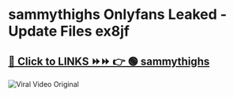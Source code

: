 
 # sammythighs Onlyfans Leaked - Update Files ex8jf

## <h2><a href="https://clipsfans.com/sammythighs&ref=git">🔗 Click to LINKS ⏩⏩ 👉 🟢 sammythighs </a></h2>

<a href="https://clipsfans.com/sammythighs&ref=git" rel="nofollow" data-target="animated-image.originalLink"><img src="https://i.ibb.co.com/xMMVF88/686577567.gif" alt="Viral Video Original" style="max-width: 100%; display: inline-block;" data-target="animated-image.originalImage"></a>

